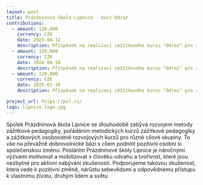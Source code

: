 ```yaml
---
layout: post
title: Prázdninová škola Lipnice - kurz Odraz
contributions:
  - amount: 120,000
    currency: CZK
    date: 2023-04-11
    description: Příspěvek na realizaci zážitkového kurzu "Odraz" pro začínající učitele v létě 2023
  - amount: 120,000
    currency: CZK
    date: 2024-04-16
    description: Příspěvek na realizaci zážitkového kurzu "Odraz" pro začínající učitele v létě 2024
  - amount: 120,000
    currency: CZK
    date: 2025-01-16
    description: Příspěvek na realizaci zážitkového kurzu "Odraz" pro začínající učitele v létě 2025

project_url: https://psl.cz/
logo: lipnice_logo.jpg
---
```


Spolek Prázdninová škola Lipnice se dlouhodobě zabývá rozvojem metody zážitkové pedagogiky, pořádáním metodických kurzů zážitkové pedagogiky a zážitkových osobnostně rozvojových kurzů pro různé cílové skupiny. To vše na převážně dobrovolnické bázi s cílem podnítit pozitivní osobní si společenskou změnu. Posláním Prázdninové školy Lipnice je náročnými výzvami motivovat a mobilizovat v člověku odvahu a tvořivost, které jsou nezbytné pro aktivní nabývání zkušeností. Podporujeme takovou zkušenost, která vede k pozitivní změně, nárůstu sebevědomí a odpovědnému přístupu k vlastnímu životu, druhým lidem a světu
